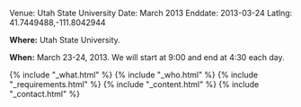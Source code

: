 Venue: Utah State University
Date: March 2013
Enddate: 2013-03-24
Latlng: 41.7449488,-111.8042944

<p><strong>Where:</strong> Utah State University.</p>
<p><strong>When:</strong> March 23-24, 2013. We will start at 9:00 and end at 4:30 each day.</p>
{% include "_what.html" %}
{% include "_who.html" %}
{% include "_requirements.html" %}
{% include "_content.html" %}
{% include "_contact.html" %}
